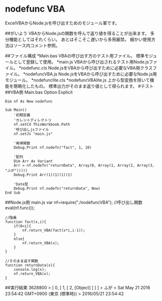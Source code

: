 # nodefunc VBA
  ExcelVBAからNode.jsを呼び出すためのモジュール軍です。
    
##がいよう
VBAからNode.jsの関数を呼んで返り値を得ることが出来ます。
多分機能としてはそれくらい。
あとはそこそこ遅いから多用厳禁。
細かい使用方法はソース内コメント参照。
    
##ファイル構成
*Main.bas
  VBAの呼び出す方のテスト用ファイル。
標準モジュールとして登録して使用。
*main.js
  VBAから呼び出されるテスト用Node.jsファイル。
*nodefunc.cls
  Node.jsをVBAから呼び出すために必要なVBA用クラスファイル。
*nodefuncVBA.js
  Node.jsをVBAから呼び出すために必要なNode.js用モジュール。
*nodefunclite.cls
*nodefuncVBAlite.js
  上から型変換を除いて機能を簡略化したもの。
  標準出力がそのまま返り値として得られます。
#テスト
##VBA側 Main.bas
	Option Explicit

	Dim nf As New nodefunc
	
	Sub Main()
	    '初期定義
	    'カレントディレクトリ
	    nf.setCd ThisWorkbook.Path
	    '呼び出しjsファイル
	    nf.setJs "main.js"
	
	    '再帰関数
	    Debug.Print nf.nodefn("fact", 1, 10)
	
	    '配列
	    Dim Arr As Variant
	    Arr = nf.nodefn("returnData", Array(0, Array(1, Array(2, Array(3, "ふが")))))
	    Debug.Print Arr(1)(1)(1)(1)
	
	    'Date型
	    Debug.Print nf.nodefn("returnData", Now)
	End Sub

##Node.js側 main.js
	var nf=require("./nodefuncVBA");
	//呼び出し関数
	eval(nf.func());
	
	//階乗
	function fact(x,i){
		if(0<i){
			nf.return_VBA(fact(x*i,i-1));
		}
		else{
			nf.return_VBA(x);
		}
	}
	
	//そのまま返す関数
	function returnData(x){
		console.log(x);
		nf.return_VBA(x);
	}

##実行結果
	 3628800 
	> [ 0, [ 1, [ 2, [Object] ] ] ]
	> 
	ふが
	> Sat May 21 2016 23:54:42 GMT+0900 (東京 (標準時))
	> 
	2016/05/21 23:54:42 

